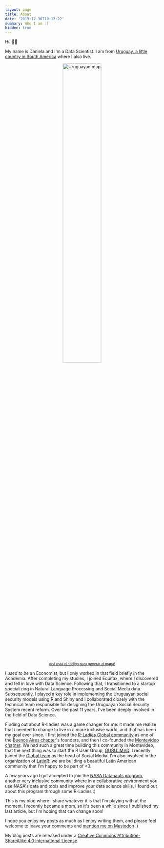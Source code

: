 ```yaml
---
layout: page
title: About
date: '2019-12-30T19:13:22'
summary: Who I am :)
hidden: true
---
```


Hi! 👋🏽

My name is Daniela and I'm a Data Scientist. I am from [Uruguay, a little country in South America](https://en.wikipedia.org/wiki/Uruguay) where I also live. 

<p style="text-align: center">
<img src="/mapContinentUru.jpeg" alt="Uruguayan map" style="float: center; width: 50%; margin-left: 25%; margin-right: 25%;" />
  <br />
  <span style="font-size: 0.8em"> <a target='_blank' href="https://github.com/d4tagirl/uRuguayanMap">Acá está el código para generar el mapa!</a></span>
</p>

I _used to be_ an Economist, but I only worked in that field briefly in the Academia. After completing my studies, I joined Equifax, where I discovered and fell in love with Data Science. Following that, I transitioned to a startup specializing in Natural Language Processing and Social Media data. Subsequently, I played a key role in implementing the Uruguayan social security models using R and Shiny and I collaborated closely with the technical team responsible for designing the Uruguayan Social Security System recent reform. Over the past 11 years, I've been deeply involved in the field of Data Science.

Finding out about R-Ladies was a game changer for me: it made me realize that *I* needed to change to live in a more inclusive world, and that has been my goal ever since. I first joined the [R-Ladies Global community](https://rladies.org/) as one of the [Buenos Aires chapter](https://www.meetup.com/rladies-buenos-aires/)'s founders, and then I co-founded the [Montevideo chapter](https://www.meetup.com/rladies-montevideo/). We had such a great time building this community in Montevideo, that the next thing was to start the R User Group, [GURU::MVD](https://www.meetup.com/GURU-mvd/). I recently joined the [Global team](https://rladies.org/about-us/global-team/) as the head of Social Media. I'm also involved in the organization of [LatinR](https://latin-r.com/en): we are building a beautiful Latin American community that I'm happy to be part of <3. 

A few years ago I got accepted to join the [NASA Datanauts program](https://open.nasa.gov/explore/datanauts/), another very inclusive community where in a collaborative environment you use NASA's data and tools and improve your data science skills. I found out about this program through some R-Ladies :)

This is my blog where I share whatever it is that I'm playing with at the moment. I recently became a mom, so it's been a while since I published my last article, but I'm hoping that can change soon!

I hope you enjoy my posts as much as I enjoy writing them, and please feel welcome to leave your comments and [mention me on Mastodon](https://hachyderm.io/@d4tagirl) :) 

My blog posts are released under a [Creative Commons Attribution-ShareAlike 4.0 International License](https://creativecommons.org/licenses/by-sa/4.0/).

